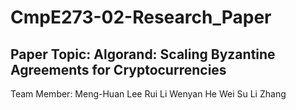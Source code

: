 # CmpE273-02-Research_Paper

## Paper Topic: Algorand: Scaling Byzantine Agreements for Cryptocurrencies

Team Member:
  Meng-Huan Lee
  Rui Li
  Wenyan He
  Wei Su
  Li Zhang
